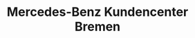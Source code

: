 ---
title: "Mercedes-Benz Kundencenter Bremen"
url: /bremen/mercedes-benz-kundencenter-bremen/
shop: Autohaus
---